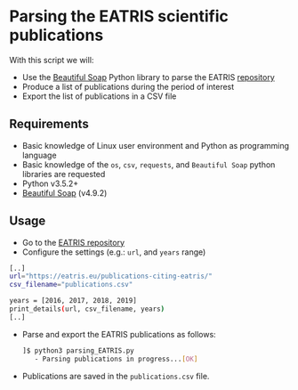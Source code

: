 # Parsing the EATRIS scientific publications

With this script we will:

* Use the [Beautiful Soap](https://www.crummy.com/software/BeautifulSoup/bs4/doc/) Python library to parse the EATRIS [repository](https://eatris.eu/publications-citing-eatris/)
* Produce a list of publications during the period of interest
* Export the list of publications in a CSV file

## Requirements

* Basic knowledge of Linux user environment and Python as programming language
* Basic knowledge of the `os`, `csv`, `requests`, and `Beautiful Soap` python libraries are requested
* Python v3.5.2+
* [Beautiful Soap](https://www.crummy.com/software/BeautifulSoup/bs4/doc/) (v4.9.2)

## Usage

* Go to the [EATRIS repository](https://eatris.eu/publications-citing-eatris/)
* Configure the settings (e.g.: `url`, and `years` range)

```sh
[..]
url="https://eatris.eu/publications-citing-eatris/"
csv_filename="publications.csv"

years = [2016, 2017, 2018, 2019]
print_details(url, csv_filename, years)
[..]
```

* Parse and export the EATRIS publications as follows:
  ```sh
  ]$ python3 parsing_EATRIS.py
     - Parsing publications in progress...[OK]
  ```

* Publications are saved in the `publications.csv` file.
